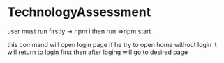 # TechnologyAssessment
user must run firstly -> npm i
then run =>npm start

this command will  open login page if he try to open home without login it will return to login first then after loging will go to desired page 